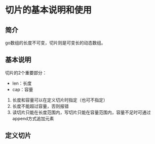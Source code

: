# 切片的基本说明和使用

## 简介

go数组的长度不可变，切片则是可变长的动态数组。

## 基本说明

切片的2个重要部分：
* len：长度
* cap：容量

1. 长度和容量可以在定义切片时指定（也可不指定）
2. 长度不能超过容量，否则报错
3. 读切片只能在长度范围内，写切片只能在容量范围内，容量不足时可通过append方式追加元素

## 定义切片

